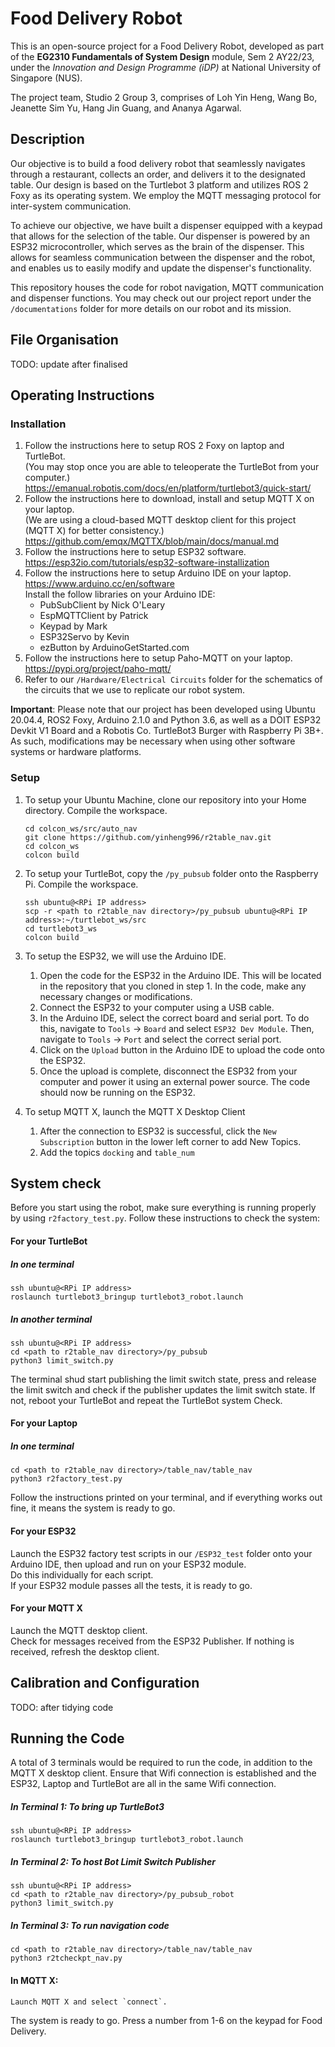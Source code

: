 # Food Delivery Robot


This is an open-source project for a Food Delivery Robot, developed as part of the __EG2310 Fundamentals of System Design__ module, Sem 2 AY22/23, under the _Innovation and Design Programme (iDP)_ at National University of Singapore (NUS).

The project team, Studio 2 Group 3, comprises of Loh Yin Heng, Wang Bo, Jeanette Sim Yu, Hang Jin Guang, and Ananya Agarwal.

## Description
Our objective is to build a food delivery robot that seamlessly navigates through a restaurant, collects an order, and delivers it to the designated table. Our design is based on the Turtlebot 3 platform and utilizes ROS 2 Foxy as its operating system. We employ the MQTT messaging protocol for inter-system communication.

To achieve our objective, we have built a dispenser equipped with a keypad that allows for the selection of the table. Our dispenser is powered by an ESP32 microcontroller, which serves as the brain of the dispenser. This allows for seamless communication between the dispenser and the robot, and enables us to easily modify and update the dispenser's functionality.

This repository houses the code for robot navigation, MQTT communication and dispenser functions.
You may check out our project report under the `/documentations` folder for more details on our robot and its mission.

## File Organisation
TODO: update after finalised

## Operating Instructions
### Installation
1. Follow the instructions here to setup ROS 2 Foxy on laptop and TurtleBot. <br/>
    (You may stop once you are able to teleoperate the TurtleBot from your computer.) <br/> 
    https://emanual.robotis.com/docs/en/platform/turtlebot3/quick-start/
2. Follow the instructions here to download, install and setup MQTT X on your laptop. <br/>
    (We are using a cloud-based MQTT desktop client for this project (MQTT X) for better consistency.) <br/> 
    https://github.com/emqx/MQTTX/blob/main/docs/manual.md
3. Follow the instructions here to setup ESP32 software. <br/> 
    https://esp32io.com/tutorials/esp32-software-installization
5. Follow the instructions here to setup Arduino IDE on your laptop. <br/> 
    https://www.arduino.cc/en/software <br/>
    Install the follow libraries on your Arduino IDE:
    * PubSubClient by Nick O'Leary
    * EspMQTTClient by Patrick
    * Keypad by Mark
    * ESP32Servo by Kevin
    * ezButton by ArduinoGetStarted.com
5. Follow the instructions here to setup Paho-MQTT on your laptop. <br/>
https://pypi.org/project/paho-mqtt/
6. Refer to our `/Hardware/Electrical Circuits` folder for the schematics of the circuits that we use to replicate our robot system. <br/>

__Important__: Please note that our project has been developed using Ubuntu 20.04.4, ROS2 Foxy, Arduino 2.1.0 and Python 3.6, as well as a DOIT ESP32 Devkit V1 Board and a Robotis Co. TurtleBot3 Burger with Raspberry Pi 3B+. As such, modifications may be necessary when using other software systems or hardware platforms.

### Setup

1. To setup your Ubuntu Machine, clone our repository into your Home directory. Compile the workspace. <br/>

    ```
    cd colcon_ws/src/auto_nav
    git clone https://github.com/yinheng996/r2table_nav.git 
    cd colcon_ws
    colcon build
2. To setup your TurtleBot, copy the `/py_pubsub` folder onto the Raspberry Pi. Compile the workspace. <br/>
    
    ```
    ssh ubuntu@<RPi IP address>
    scp -r <path to r2table_nav directory>/py_pubsub ubuntu@<RPi IP address>:~/turtlebot_ws/src 
    cd turtlebot3_ws
    colcon build 
3. To setup the ESP32, we will use the Arduino IDE.
    1. Open the code for the ESP32 in the Arduino IDE. This will be located in the repository that you cloned in step 1. In the code, make any necessary changes or modifications.
    2. Connect the ESP32 to your computer using a USB cable.
    3. In the Arduino IDE, select the correct board and serial port. To do this, navigate to `Tools` -> `Board` and select `ESP32 Dev Module`. Then, navigate to `Tools` -> `Port` and select the correct serial port.
    4. Click on the `Upload` button in the Arduino IDE to upload the code onto the ESP32.
    5. Once the upload is complete, disconnect the ESP32 from your computer and power it using an external power source. The code should now be running on the ESP32.
4. To setup MQTT X, launch the MQTT X Desktop Client
    1. After the connection to ESP32 is successful, click the `New Subscription` button in the lower left corner to add New Topics. <br/>
    2. Add the topics `docking` and `table_num`
## System check
Before you start using the robot, make sure everything is running properly by using `r2factory_test.py`. Follow these instructions to check the system:

#### For your TurtleBot
##### In one terminal
    ssh ubuntu@<RPi IP address>
    roslaunch turtlebot3_bringup turtlebot3_robot.launch
##### In another terminal
    ssh ubuntu@<RPi IP address>
    cd <path to r2table_nav directory>/py_pubsub
    python3 limit_switch.py
The terminal shud start publishing the limit switch state, press and release the limit switch and check if the publisher updates the limit switch state.
If not, reboot your TurtleBot and repeat the TurtleBot system Check.
#### For your Laptop
##### In one terminal
    cd <path to r2table_nav directory>/table_nav/table_nav
    python3 r2factory_test.py
Follow the instructions printed on your terminal, and if everything works out fine, it means the system is ready to go.
#### For your ESP32
   Launch the ESP32 factory test scripts in our `/ESP32_test` folder onto your Arduino IDE, then upload and run on your ESP32 module. <br/>
   Do this individually for each script. <br/>
   If your ESP32 module passes all the tests, it is ready to go.
#### For your MQTT X
   Launch the MQTT desktop client. <br/>
   Check for messages received from the ESP32 Publisher. If nothing is received, refresh the desktop client. <br/>

## Calibration and Configuration
TODO: after tidying code

## Running the Code
A total of 3 terminals would be required to run the code, in addition to the MQTT X desktop client. Ensure that Wifi connection is established and the ESP32, Laptop and TurtleBot are all in the same Wifi connection.
##### In Terminal 1: To bring up TurtleBot3
    ssh ubuntu@<RPi IP address>
    roslaunch turtlebot3_bringup turtlebot3_robot.launch
##### In Terminal 2: To host Bot Limit Switch Publisher
    ssh ubuntu@<RPi IP address>
    cd <path to r2table_nav directory>/py_pubsub_robot
    python3 limit_switch.py
##### In Terminal 3: To run navigation code
    cd <path to r2table_nav directory>/table_nav/table_nav
    python3 r2tcheckpt_nav.py
#### In MQTT X:
    Launch MQTT X and select `connect`.
The system is ready to go. Press a number from 1-6 on the keypad for Food Delivery.
